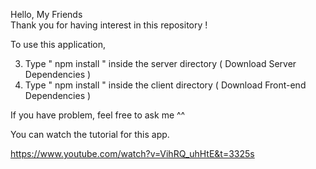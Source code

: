
Hello, My Friends  
Thank you for having interest in this repository ! 

To use this application, 

3. Type  " npm install " inside the server directory  ( Download Server Dependencies ) 
4. Type " npm install " inside the client directory ( Download Front-end Dependencies )


If you have problem, feel free to ask me ^^ 

You can watch the tutorial for this app.

https://www.youtube.com/watch?v=VihRQ_uhHtE&t=3325s

